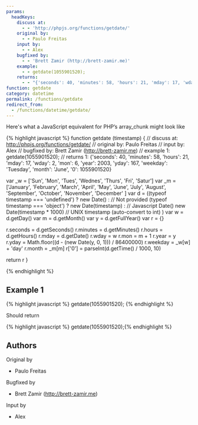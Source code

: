 ```yaml
---
params:
  headKeys:
    discuss at:
      - - 'http://phpjs.org/functions/getdate/'
    original by:
      - - Paulo Freitas
    input by:
      - - Alex
    bugfixed by:
      - - 'Brett Zamir (http://brett-zamir.me)'
    example:
      - - getdate(1055901520);
    returns:
      - - "{'seconds': 40, 'minutes': 58, 'hours': 21, 'mday': 17, 'wday': 2, 'mon': 6, 'year': 2003, 'yday': 167, 'weekday': 'Tuesday', 'month': 'June', '0': 1055901520}"
function: getdate
category: datetime
permalink: /functions/getdate
redirect_from:
  - /functions/datetime/getdate/
---
```


<!-- WARNING! This file is auto generated by `npm run web:inject`, do not edit by hand -->

Here's what a JavaScript equivalent for PHP’s array_chunk might look like

{% highlight javascript %}
function getdate (timestamp) {
  //  discuss at: http://phpjs.org/functions/getdate/
  // original by: Paulo Freitas
  //    input by: Alex
  // bugfixed by: Brett Zamir (http://brett-zamir.me)
  //   example 1: getdate(1055901520);
  //   returns 1: {'seconds': 40, 'minutes': 58, 'hours': 21, 'mday': 17, 'wday': 2, 'mon': 6, 'year': 2003, 'yday': 167, 'weekday': 'Tuesday', 'month': 'June', '0': 1055901520}

  var _w = ['Sun', 'Mon', 'Tues', 'Wednes', 'Thurs', 'Fri', 'Satur']
  var _m = ['January', 'February', 'March', 'April', 'May', 'June', 'July', 'August', 'September', 'October',
    'November', 'December'
  ]
  var d = ((typeof timestamp === 'undefined') ? new Date() : // Not provided
    (typeof timestamp === 'object') ? new Date(timestamp) : // Javascript Date()
    new Date(timestamp * 1000) // UNIX timestamp (auto-convert to int)
  )
  var w = d.getDay()
  var m = d.getMonth()
  var y = d.getFullYear()
  var r = {}

  r.seconds = d.getSeconds()
  r.minutes = d.getMinutes()
  r.hours = d.getHours()
  r.mday = d.getDate()
  r.wday = w
  r.mon = m + 1
  r.year = y
  r.yday = Math.floor((d - (new Date(y, 0, 1))) / 86400000)
  r.weekday = _w[w] + 'day'
  r.month = _m[m]
  r['0'] = parseInt(d.getTime() / 1000, 10)

  return r
}

{% endhighlight %}

## Example 1

{% highlight javascript %}
getdate(1055901520);
{% endhighlight %}

Should return

{% highlight javascript %}
getdate(1055901520);{% endhighlight %}


## Authors


Original by

- Paulo Freitas


Bugfixed by

- Brett Zamir (http://brett-zamir.me)


Input by

- Alex

